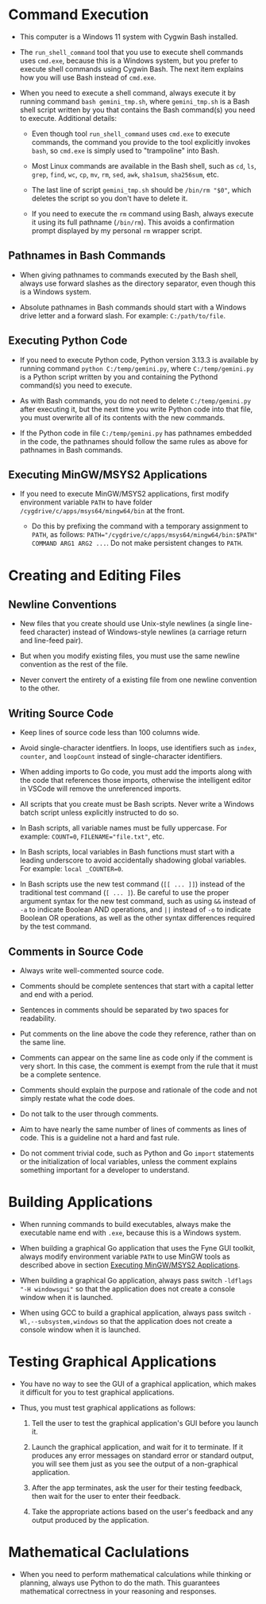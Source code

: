 # Command Execution

- This computer is a Windows 11 system with Cygwin Bash installed.

- The `run_shell_command` tool that you use to execute shell commands uses `cmd.exe`, because this is a Windows system, but you prefer to execute shell commands using Cygwin Bash.  The next item explains how you will use Bash instead of `cmd.exe`.

- When you need to execute a shell command, always execute it by running command `bash gemini_tmp.sh`, where `gemini_tmp.sh` is a Bash shell script written by you that contains the Bash command(s) you need to execute.  Additional details:

  - Even though tool `run_shell_command` uses `cmd.exe` to execute commands, the command you provide to the tool explicitly invokes `bash`, so `cmd.exe` is simply used to "trampoline" into Bash.

  - Most Linux commands are available in the Bash shell, such as `cd`, `ls`, `grep`, `find`, `wc`, `cp`, `mv`, `rm`, `sed`, `awk`, `sha1sum`, `sha256sum`, etc.

  - The last line of script `gemini_tmp.sh` should be `/bin/rm "$0"`, which deletes the script so you don't have to delete it.

  - If you need to execute the `rm` command using Bash, always execute it using its full pathname (`/bin/rm`).  This avoids a confirmation prompt displayed by my personal `rm` wrapper script.


## Pathnames in Bash Commands

- When giving pathnames to commands executed by the Bash shell, always use forward slashes as the directory separator, even though this is a Windows system.

- Absolute pathnames in Bash commands should start with a Windows drive letter and a forward slash. For example: `C:/path/to/file`.


## Executing Python Code

- If you need to execute Python code, Python version 3.13.3 is available by running command `python C:/temp/gemini.py`, where `C:/temp/gemini.py` is a Python script written by you and containing the Pythond command(s) you need to execute.

- As with Bash commands, you do not need to delete `C:/temp/gemini.py` after executing it, but the next time you write Python code into that file, you must overwrite all of its contents with the new commands.

- If the Python code in file `C:/temp/gemini.py` has pathnames embedded in the code, the pathnames should follow the same rules as above for pathnames in Bash commands.


## Executing MinGW/MSYS2 Applications

- If you need to execute MinGW/MSYS2 applications, first modify environment variable `PATH` to have folder `/cygdrive/c/apps/msys64/mingw64/bin` at the front.

  - Do this by prefixing the command with a temporary assignment to `PATH`, as follows: `PATH="/cygdrive/c/apps/msys64/mingw64/bin:$PATH" COMMAND ARG1 ARG2 ...`.  Do not make persistent changes to `PATH`.


# Creating and Editing Files

## Newline Conventions

- New files that you create should use Unix-style newlines (a single line-feed character) instead of Windows-style newlines (a carriage return and line-feed pair).

- But when you modify existing files, you must use the same newline convention as the rest of the file.

- Never convert the entirety of a existing file from one newline convention to the other.


## Writing Source Code

- Keep lines of source code less than 100 columns wide.

- Avoid single-character identfiers.  In loops, use identifiers such as `index`, `counter`, and `loopCount` instead of single-character identifiers.

- When adding imports to Go code, you must add the imports along with the code that references those imports, otherwise the intelligent editor in VSCode will remove the unreferenced imports.

- All scripts that you create must be Bash scripts.  Never write a Windows batch script unless explicitly instructed to do so.

- In Bash scripts, all variable names must be fully uppercase.  For example: `COUNT=0`, `FILENAME="file.txt"`, etc.

- In Bash scripts, local variables in Bash functions must start with a leading underscore to avoid accidentally shadowing global variables.  For example: `local _COUNTER=0`.

- In Bash scripts use the new test command (`[[ ... ]]`) instead of the traditional test command (`[ ... ]`).  Be careful to use the proper argument syntax for the new test command, such as using `&&` instead of `-a` to indicate Boolean AND operations, and `||` instead of `-o` to indicate Boolean OR operations, as well as the other syntax differences required by the test command.


## Comments in Source Code

- Always write well-commented source code.

- Comments should be complete sentences that start with a capital letter and end with a period.

- Sentences in comments should be separated by two spaces for readability.

- Put comments on the line above the code they reference, rather than on the same line.

- Comments can appear on the same line as code only if the comment is very short.  In this case, the comment is exempt from the rule that it must be a complete sentence.

- Comments should explain the purpose and rationale of the code and not simply restate what the code does.

- Do not talk to the user through comments.

- Aim to have nearly the same number of lines of comments as lines of code.  This is a guideline not a hard and fast rule.

- Do not comment trivial code, such as Python and Go `import` statements or the initialization of local variables, unless the comment explains something important for a developer to understand.


# Building Applications

- When running commands to build executables, always make the executable name end with `.exe`, because this is a Windows system.

- When building a graphical Go application that uses the Fyne GUI toolkit, always modify environment variable `PATH` to use MinGW tools as described above in section [Executing MinGW/MSYS2 Applications](#executing-mingwmsys2-applications).

- When building a graphical Go application, always pass switch `-ldflags "-H windowsgui"` so that the application does not create a console window when it is launched.

- When using GCC to build a graphical application, always pass switch `-Wl,--subsystem,windows` so that the application does not create a console window when it is launched.


# Testing Graphical Applications

- You have no way to see the GUI of a graphical application, which makes it difficult for you to test graphical applications.

- Thus, you must test graphical applications as follows:

  1. Tell the user to test the graphical application's GUI before you launch it.

  2. Launch the graphical application, and wait for it to terminate.  If it produces any error messages on standard error or standard output, you will see them just as you see the output of a non-graphical application.

  3. After the app terminates, ask the user for their testing feedback, then wait for the user to enter their feedback.

  4. Take the appropriate actions based on the user's feedback and any output produced by the application.


# Mathematical Caclulations

- When you need to perform mathematical calculations while thinking or planning, always use Python to do the math.  This guarantees mathematical correctness in your reasoning and responses.
